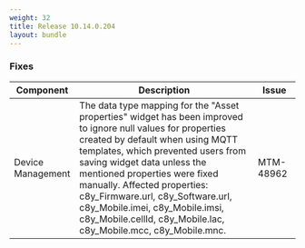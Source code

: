 ```yaml
---
weight: 32
title: Release 10.14.0.204
layout: bundle
---
```


<!--14.0.0.183 - 14.0.0.204-->

### Fixes

<div><table ><colgroup>
<col style="width: 15%;"><col style="width: 70%;"><col style="width: 15%;"></colgroup>
<thead><tr>
<th>
Component</th>
<th>
Description</th>
<th>
Issue</th>
</tr>
</thead><tbody>

<tr>
<td>Device Management</td>
<td>The data type mapping for the "Asset properties" widget has been improved to ignore null values for properties created by default when using MQTT templates, which prevented users from saving widget data unless the mentioned properties were fixed manually. Affected properties: c8y_Firmware.url, c8y_Software.url, c8y_Mobile.imei, c8y_Mobile.imsi, c8y_Mobile.cellId, c8y_Mobile.lac, c8y_Mobile.mcc, c8y_Mobile.mnc.</td>
<td>MTM-48962</td>
</tr>

</tbody></table></div>
